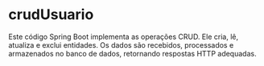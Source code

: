 # crudUsuario
Este código Spring Boot implementa as operações CRUD. Ele cria, lê, atualiza e exclui entidades. Os dados são recebidos, processados e armazenados no banco de dados, retornando respostas HTTP adequadas.
